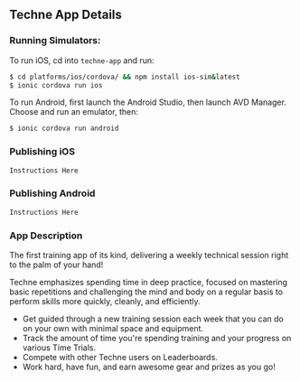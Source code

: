 ## Techne App Details

### Running Simulators:

To run iOS, cd into `techne-app` and run:

```bash
$ cd platforms/ios/cordova/ && npm install ios-sim&latest
$ ionic cordova run ios
```

To run Android, first launch the Android Studio, then launch AVD Manager. Choose and run an emulator, then:

```bash
$ ionic cordova run android
```

### Publishing iOS

```bash
Instructions Here
```

### Publishing Android

```bash
Instructions Here
```

### App Description

The first training app of its kind, delivering a weekly technical session right to the palm of your hand!

Techne emphasizes spending time in deep practice, focused on mastering basic repetitions and challenging the mind and body on a regular basis to perform skills more quickly, cleanly, and efficiently.

- Get guided through a new training session each week that you can do on your own with minimal space and equipment.
- Track the amount of time you're spending training and your progress on various Time Trials.
- Compete with other Techne users on Leaderboards.
- Work hard, have fun, and earn awesome gear and prizes as you go!
